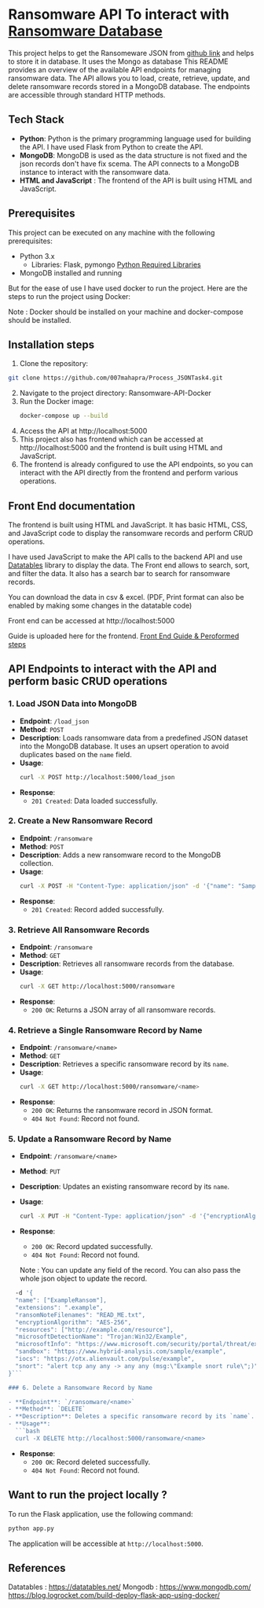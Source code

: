 # Ransomware API To interact with [Ransomware Database](https://raw.githubusercontent.com/codingo/Ransomware-Json-Dataset/master/ransomware_overview.json)

This project helps to get the Ransomeware JSON from [github link](https://raw.githubusercontent.com/codingo/Ransomware-Json-Dataset/master/ransomware_overview.json) and helps to store it in database.
It uses the Mongo as database 
This README provides an overview of the available API endpoints for managing ransomware data. The API allows you to load, create, retrieve, update, and delete ransomware records stored in a MongoDB database. The endpoints are accessible through standard HTTP methods.

## Tech Stack

- **Python**: Python is the primary programming language used for building the API. I have used Flask from Python to create the API.
- **MongoDB**: MongoDB is used as the data structure is not fixed and the json records don't have fix scema. The API connects to a MongoDB instance to interact with the ransomware data.
- **HTML and JavaScript** : The frontend of the API is built using HTML and JavaScript.


## Prerequisites
This project can be executed on any machine with the following prerequisites:

- Python 3.x
   - Libraries: Flask, pymongo  [Python Required Libraries](requirements.txt)
- MongoDB installed and running

But for the ease of use I have used docker to run the project. Here are the steps to run the project using Docker:

Note : Docker should be installed on your machine and docker-compose should be installed.

## Installation steps

1. Clone the repository:

```bash 
git clone https://github.com/007mahapra/Process_JSONTask4.git
```
2. Navigate to the project directory: Ransomware-API-Docker
3. Run the Docker image: 
   ```bash
   docker-compose up --build
   ```
4. Access the API at http://localhost:5000
5. This project also has frontend which can be accessed at http://localhost:5000 and the frontend is built using HTML and JavaScript.
6. The frontend is already configured to use the API endpoints, so you can interact with the API directly from the frontend and perform various operations.



## Front End documentation
The frontend is built using HTML and JavaScript. It has basic HTML, CSS, and JavaScript code to display the ransomware records and perform CRUD operations. 

I have used JavaScript to make the API calls to the backend API and use [Datatables](https://datatables.net/) library to display the data. The Front end allows to search, sort, and filter the data. It also has a search bar to search for ransomware records.

You can download the data in csv & excel. (PDF, Print format can also be enabled by making some changes in the datatable code)

Front end can be accessed at http://localhost:5000 

Guide is uploaded here for the frontend. [Front End Guide & Peroformed steps](guide_steps)


## API Endpoints to interact with the API and perform basic CRUD operations

### 1. Load JSON Data into MongoDB

- **Endpoint**: `/load_json`
- **Method**: `POST`
- **Description**: Loads ransomware data from a predefined JSON dataset into the MongoDB database. It uses an upsert operation to avoid duplicates based on the `name` field.
- **Usage**: 
  ```bash
  curl -X POST http://localhost:5000/load_json
  ```
- **Response**:
  - `201 Created`: Data loaded successfully.

### 2. Create a New Ransomware Record

- **Endpoint**: `/ransomware`
- **Method**: `POST`
- **Description**: Adds a new ransomware record to the MongoDB collection.
- **Usage**:
  ```bash
  curl -X POST -H "Content-Type: application/json" -d '{"name": "Sample Ransomware", "encryptionAlgorithm": "AES"}' http://localhost:5000/ransomware
  ```
- **Response**:
  - `201 Created`: Record added successfully.

### 3. Retrieve All Ransomware Records

- **Endpoint**: `/ransomware`
- **Method**: `GET`
- **Description**: Retrieves all ransomware records from the database.
- **Usage**:
  ```bash
  curl -X GET http://localhost:5000/ransomware
  ```
- **Response**:
  - `200 OK`: Returns a JSON array of all ransomware records.

### 4. Retrieve a Single Ransomware Record by Name

- **Endpoint**: `/ransomware/<name>`
- **Method**: `GET`
- **Description**: Retrieves a specific ransomware record by its `name`.
- **Usage**:
  ```bash
  curl -X GET http://localhost:5000/ransomware/<name>
  ```
- **Response**:
  - `200 OK`: Returns the ransomware record in JSON format.
  - `404 Not Found`: Record not found.

### 5. Update a Ransomware Record by Name

- **Endpoint**: `/ransomware/<name>`
- **Method**: `PUT`
- **Description**: Updates an existing ransomware record by its `name`.
- **Usage**:
  ```bash
  curl -X PUT -H "Content-Type: application/json" -d '{"encryptionAlgorithm": "RSA"}' http://localhost:5000/ransomware/<name>
  ```
- **Response**:
  - `200 OK`: Record updated successfully.
  - `404 Not Found`: Record not found.

  Note : You can update any field of the record. You can also pass the whole json object to update the record.
```bash
  -d '{
  "name": ["ExampleRansom"],
  "extensions": ".example",
  "ransomNoteFilenames": "READ_ME.txt",
  "encryptionAlgorithm": "AES-256",
  "resources": ["http://example.com/resource"],
  "microsoftDetectionName": "Trojan:Win32/Example",
  "microsoftInfo": "https://www.microsoft.com/security/portal/threat/example",
  "sandbox": "https://www.hybrid-analysis.com/sample/example",
  "iocs": "https://otx.alienvault.com/pulse/example",
  "snort": "alert tcp any any -> any any (msg:\"Example snort rule\";)"
}```

### 6. Delete a Ransomware Record by Name

- **Endpoint**: `/ransomware/<name>`
- **Method**: `DELETE`
- **Description**: Deletes a specific ransomware record by its `name`.
- **Usage**:
  ```bash
  curl -X DELETE http://localhost:5000/ransomware/<name>
  ```
- **Response**:
  - `200 OK`: Record deleted successfully.
  - `404 Not Found`: Record not found.


## Want to run the project locally ?

To run the Flask application, use the following command:

```bash
python app.py
```

The application will be accessible at `http://localhost:5000`.

## References
Datatables : https://datatables.net/
Mongodb : https://www.mongodb.com/
https://blog.logrocket.com/build-deploy-flask-app-using-docker/

